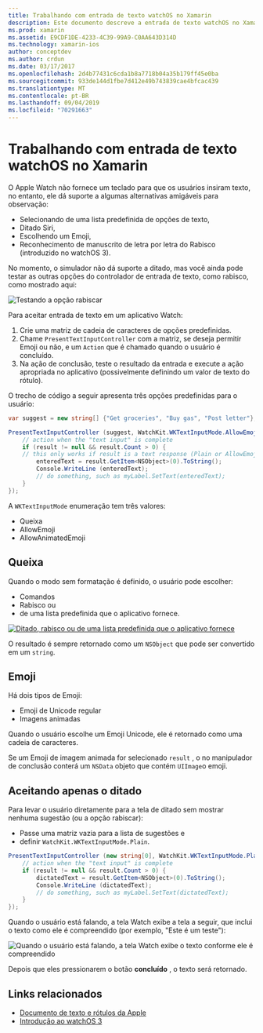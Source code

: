 ```yaml
---
title: Trabalhando com entrada de texto watchOS no Xamarin
description: Este documento descreve a entrada de texto watchOS no Xamarin. Ele aborda o método PresentTextInputController, scribbling, texto sem formatação, emojis e ditado.
ms.prod: xamarin
ms.assetid: E9CDF1DE-4233-4C39-99A9-C0AA643D314D
ms.technology: xamarin-ios
author: conceptdev
ms.author: crdun
ms.date: 03/17/2017
ms.openlocfilehash: 2d4b77431c6cda1b8a7718b04a35b179ff45e0ba
ms.sourcegitcommit: 933de144d1fbe7d412e49b743839cae4bfcac439
ms.translationtype: MT
ms.contentlocale: pt-BR
ms.lasthandoff: 09/04/2019
ms.locfileid: "70291663"
---
```

# <a name="working-with-watchos-text-input-in-xamarin"></a>Trabalhando com entrada de texto watchOS no Xamarin

O Apple Watch não fornece um teclado para que os usuários insiram texto, no entanto, ele dá suporte a algumas alternativas amigáveis para observação:

- Selecionando de uma lista predefinida de opções de texto,
- Ditado Siri,
- Escolhendo um Emoji,
- Reconhecimento de manuscrito de letra por letra do Rabisco (introduzido no watchOS 3).

No momento, o simulador não dá suporte a ditado, mas você ainda pode testar as outras opções do controlador de entrada de texto, como rabisco, como mostrado aqui:

![](text-input-images/textinput-sml.png "Testando a opção rabiscar")

Para aceitar entrada de texto em um aplicativo Watch:

1. Crie uma matriz de cadeia de caracteres de opções predefinidas.
2. Chame `PresentTextInputController` com a matriz, se deseja permitir Emoji ou não, e um `Action` que é chamado quando o usuário é concluído.
3. Na ação de conclusão, teste o resultado da entrada e execute a ação apropriada no aplicativo (possivelmente definindo um valor de texto do rótulo).

O trecho de código a seguir apresenta três opções predefinidas para o usuário:

```csharp
var suggest = new string[] {"Get groceries", "Buy gas", "Post letter"};

PresentTextInputController (suggest, WatchKit.WKTextInputMode.AllowEmoji, (result) => {
    // action when the "text input" is complete
    if (result != null && result.Count > 0) {
    // this only works if result is a text response (Plain or AllowEmoji)
        enteredText = result.GetItem<NSObject>(0).ToString();
        Console.WriteLine (enteredText);
        // do something, such as myLabel.SetText(enteredText);
    }
});
```

A `WKTextInputMode` enumeração tem três valores:

- Queixa
- AllowEmoji
- AllowAnimatedEmoji

## <a name="plain"></a>Queixa

Quando o modo sem formatação é definido, o usuário pode escolher:

- Comandos
- Rabisco ou
- de uma lista predefinida que o aplicativo fornece.

[![](text-input-images/plain-scribble-sml.png "Ditado, rabisco ou de uma lista predefinida que o aplicativo fornece")](text-input-images/plain-scribble.png#lightbox)

O resultado é sempre retornado como um `NSObject` que pode ser convertido em um `string`.

## <a name="emoji"></a>Emoji

Há dois tipos de Emoji:

- Emoji de Unicode regular
- Imagens animadas

Quando o usuário escolhe um Emoji Unicode, ele é retornado como uma cadeia de caracteres.

Se um Emoji de imagem animada for selecionado `result` , o no manipulador de conclusão conterá um `NSData` objeto que contém `UIImage`o emoji.

## <a name="accepting-dictation-only"></a>Aceitando apenas o ditado

Para levar o usuário diretamente para a tela de ditado sem mostrar nenhuma sugestão (ou a opção rabiscar):

- Passe uma matriz vazia para a lista de sugestões e
- definir `WatchKit.WKTextInputMode.Plain`.

```csharp
PresentTextInputController (new string[0], WatchKit.WKTextInputMode.Plain, (result) => {
    // action when the "text input" is complete
    if (result != null && result.Count > 0) {
        dictatedText = result.GetItem<NSObject>(0).ToString();
        Console.WriteLine (dictatedText);
        // do something, such as myLabel.SetText(dictatedText);
    }
});
```

Quando o usuário está falando, a tela Watch exibe a tela a seguir, que inclui o texto como ele é compreendido (por exemplo, "Este é um teste"):

![](text-input-images/dictation.png "Quando o usuário está falando, a tela Watch exibe o texto conforme ele é compreendido")

Depois que eles pressionarem o botão **concluído** , o texto será retornado.



## <a name="related-links"></a>Links relacionados

- [Documento de texto e rótulos da Apple](https://developer.apple.com/library/ios/documentation/General/Conceptual/WatchKitProgrammingGuide/TextandLabels.html)
- [Introdução ao watchOS 3](~/ios/watchos/platform/introduction-to-watchos3/index.md)
